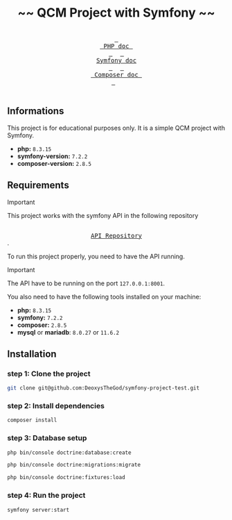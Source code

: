 <div align="center">

# ~~ QCM Project with Symfony ~~

</div>

<div align="center">
  <br>
  <a href="https://www.php.net/manual/en/"><kbd> <br> PHP doc <br> </kbd></a>&ensp;&ensp;
  <a href="https://symfony.com/doc/current/index.html"><kbd> <br> Symfony doc <br> </kbd></a>&ensp;&ensp;
  <a href="https://getcomposer.org/doc/"><kbd> <br> Composer doc <br> </kbd></a>&ensp;&ensp;
</div><br>

## Informations

This project is for educational purposes only. It is a simple QCM project with Symfony.

* **php:** `8.3.15`
* **symfony-version:** `7.2.2`
* **composer-version:** `2.8.5`

## Requirements

> [!important]
> This project works with the symfony API in the following repository <div align="center"><a href="https://github.com/DeoxysTheGod/symfony-project-api.git"><kbd> <br> API Repository <br> </kbd></a></div>.
>
> To run this project properly, you need to have the API running.

> [!important]
> The API have to be running on the port `127.0.0.1:8001`.

You also need to have the following tools installed on your machine:
* **php:** `8.3.15`
* **symfony:** `7.2.2`
* **composer:** `2.8.5`
* **mysql** or **mariadb**: `8.0.27` or `11.6.2`

## Installation

### step 1: Clone the project
```bash
git clone git@github.com:DeoxysTheGod/symfony-project-test.git
```

### step 2: Install dependencies

```bash
composer install
```

### step 3: Database setup

```bash
php bin/console doctrine:database:create
```
```bash
php bin/console doctrine:migrations:migrate
```
```bash
php bin/console doctrine:fixtures:load
```

### step 4: Run the project

```bash
symfony server:start
```
